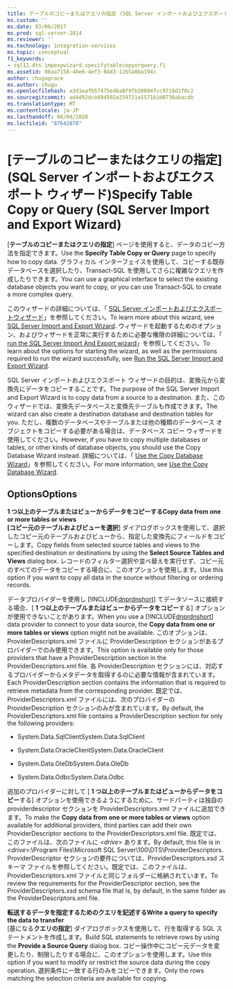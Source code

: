 ```yaml
---
title: テーブルのコピーまたはクエリの指定 (SQL Server インポートおよびエクスポート ウィザード) | Microsoft Docs
ms.custom: ''
ms.date: 03/06/2017
ms.prod: sql-server-2014
ms.reviewer: ''
ms.technology: integration-services
ms.topic: conceptual
f1_keywords:
- sql12.dts.impexpwizard.specifytablecopyorquery.f1
ms.assetid: 08aa7158-40e6-4ef3-84d3-1265a8ba194c
author: chugugrace
ms.author: chugu
ms.openlocfilehash: a3d1eafb57475ed6a0f9fb20894fcc9718d1f0c2
ms.sourcegitcommit: ad4d92dce894592a259721a1571b1d8736abacdb
ms.translationtype: MT
ms.contentlocale: ja-JP
ms.lasthandoff: 08/04/2020
ms.locfileid: "87642878"
---
```

# <a name="specify-table-copy-or-query-sql-server-import-and-export-wizard"></a><span data-ttu-id="f1080-102">[テーブルのコピーまたはクエリの指定] \(SQL Server インポートおよびエクスポート ウィザード)</span><span class="sxs-lookup"><span data-stu-id="f1080-102">Specify Table Copy or Query (SQL Server Import and Export Wizard)</span></span>
  <span data-ttu-id="f1080-103">[**テーブルのコピーまたはクエリの指定**] ページを使用すると、データのコピー方法を指定できます。</span><span class="sxs-lookup"><span data-stu-id="f1080-103">Use the **Specify Table Copy or Query** page to specify how to copy data.</span></span> <span data-ttu-id="f1080-104">グラフィカル インターフェイスを使用して、コピーする既存データベースを選択したり、Transact-SQL を使用してさらに複雑なクエリを作成したりできます。</span><span class="sxs-lookup"><span data-stu-id="f1080-104">You can use a graphical interface to select the existing database objects you want to copy, or you can use Transact-SQL to create a more complex query.</span></span>  
  
 <span data-ttu-id="f1080-105">このウィザードの詳細については、「 [SQL Server インポートおよびエクスポートウィザード](import-and-export-data-with-the-sql-server-import-and-export-wizard.md)」を参照してください。</span><span class="sxs-lookup"><span data-stu-id="f1080-105">To learn more about this wizard, see [SQL Server Import and Export Wizard](import-and-export-data-with-the-sql-server-import-and-export-wizard.md).</span></span> <span data-ttu-id="f1080-106">ウィザードを起動するためのオプション、およびウィザードを正常に実行するために必要な権限の詳細については、「 [run the SQL Server Import And Export wizard](start-the-sql-server-import-and-export-wizard.md)」を参照してください。</span><span class="sxs-lookup"><span data-stu-id="f1080-106">To learn about the options for starting the wizard, as well as the permissions required to run the wizard successfully, see [Run the SQL Server Import and Export Wizard](start-the-sql-server-import-and-export-wizard.md).</span></span>  
  
 <span data-ttu-id="f1080-107">SQL Server インポートおよびエクスポート ウィザードの目的は、変換元から変換先にデータをコピーすることです。</span><span class="sxs-lookup"><span data-stu-id="f1080-107">The purpose of the SQL Server Import and Export Wizard is to copy data from a source to a destination.</span></span> <span data-ttu-id="f1080-108">また、このウィザードでは、変換先データベースと変換先テーブルも作成できます。</span><span class="sxs-lookup"><span data-stu-id="f1080-108">The wizard can also create a destination database and destination tables for you.</span></span> <span data-ttu-id="f1080-109">ただし、複数のデータベースやテーブルまたは他の種類のデータベース オブジェクトをコピーする必要がある場合は、データベース コピー ウィザードを使用してください。</span><span class="sxs-lookup"><span data-stu-id="f1080-109">However, if you have to copy multiple databases or tables, or other kinds of database objects, you should use the Copy Database Wizard instead.</span></span> <span data-ttu-id="f1080-110">詳細については、「 [Use the Copy Database Wizard](../../relational-databases/databases/use-the-copy-database-wizard.md)」を参照してください。</span><span class="sxs-lookup"><span data-stu-id="f1080-110">For more information, see [Use the Copy Database Wizard](../../relational-databases/databases/use-the-copy-database-wizard.md).</span></span>  
  
## <a name="options"></a><span data-ttu-id="f1080-111">Options</span><span class="sxs-lookup"><span data-stu-id="f1080-111">Options</span></span>  
 <span data-ttu-id="f1080-112">**1 つ以上のテーブルまたはビューからデータをコピーする**</span><span class="sxs-lookup"><span data-stu-id="f1080-112">**Copy data from one or more tables or views**</span></span>  
 <span data-ttu-id="f1080-113">**[コピー元のテーブルおよびビューを選択**] ダイアログボックスを使用して、選択したコピー元のテーブルおよびビューから、指定した変換先にフィールドをコピーします。</span><span class="sxs-lookup"><span data-stu-id="f1080-113">Copy fields from selected source tables and views to the specified destination or destinations by using the **Select Source Tables and Views** dialog box.</span></span> <span data-ttu-id="f1080-114">レコードのフィルター選択や並べ替えを実行せず、コピー元のすべてのデータをコピーする場合に、このオプションを使用します。</span><span class="sxs-lookup"><span data-stu-id="f1080-114">Use this option if you want to copy all data in the source without filtering or ordering records.</span></span>  
  
 <span data-ttu-id="f1080-115">データプロバイダーを使用し [!INCLUDE[dnprdnshort](../../includes/dnprdnshort-md.md)] てデータソースに接続する場合、[ **1 つ以上のテーブルまたはビューからデータをコピー**する] オプションが使用できないことがあります。</span><span class="sxs-lookup"><span data-stu-id="f1080-115">When you use a [!INCLUDE[dnprdnshort](../../includes/dnprdnshort-md.md)] data provider to connect to your data source, the **Copy data from one or more tables or views** option might not be available.</span></span> <span data-ttu-id="f1080-116">このオプションは、ProviderDescriptors.xml ファイルに ProviderDescription セクションがあるプロバイダーでのみ使用できます。</span><span class="sxs-lookup"><span data-stu-id="f1080-116">This option is available only for those providers that have a ProviderDescription section in the ProviderDescriptors.xml file.</span></span> <span data-ttu-id="f1080-117">各 ProviderDescription セクションには、対応するプロバイダーからメタデータを取得するのに必要な情報が含まれています。</span><span class="sxs-lookup"><span data-stu-id="f1080-117">Each ProviderDescription section contains the information that is required to retrieve metadata from the corresponding provider.</span></span> <span data-ttu-id="f1080-118">既定では、ProviderDescriptors.xml ファイルには、次のプロバイダーの ProviderDescription セクションのみが含まれています。</span><span class="sxs-lookup"><span data-stu-id="f1080-118">By default, the ProviderDescriptors.xml file contains a ProviderDescription section for only the following providers:</span></span>  
  
-   <span data-ttu-id="f1080-119">System.Data.SqlClient</span><span class="sxs-lookup"><span data-stu-id="f1080-119">System.Data.SqlClient</span></span>  
  
-   <span data-ttu-id="f1080-120">System.Data.OracleClient</span><span class="sxs-lookup"><span data-stu-id="f1080-120">System.Data.OracleClient</span></span>  
  
-   <span data-ttu-id="f1080-121">System.Data.OleDb</span><span class="sxs-lookup"><span data-stu-id="f1080-121">System.Data.OleDb</span></span>  
  
-   <span data-ttu-id="f1080-122">System.Data.Odbc</span><span class="sxs-lookup"><span data-stu-id="f1080-122">System.Data.Odbc</span></span>  
  
 <span data-ttu-id="f1080-123">追加のプロバイダーに対して [ **1 つ以上のテーブルまたはビューからデータをコピー**する] オプションを使用できるようにするために、サードパーティは独自の providerdescriptor セクションを ProviderDescriptors.xml ファイルに追加できます。</span><span class="sxs-lookup"><span data-stu-id="f1080-123">To make the **Copy data from one or more tables or views** option available for additional providers, third parties can add their own ProviderDescriptor sections to the ProviderDescriptors.xml file.</span></span> <span data-ttu-id="f1080-124">既定では、このファイルは、次のファイルに \<*drive*> あります。</span><span class="sxs-lookup"><span data-stu-id="f1080-124">By default, this file is in \<*drive*>:\Program Files\Microsoft SQL Server\100\DTS\ProviderDescriptors.</span></span> <span data-ttu-id="f1080-125">ProviderDescriptor セクションの要件については、ProviderDescriptors.xsd スキーマ ファイルを参照してください。既定では、このファイルは、ProviderDescriptors.xml ファイルと同じフォルダーに格納されています。</span><span class="sxs-lookup"><span data-stu-id="f1080-125">To review the requirements for the ProviderDescriptor section, see the ProviderDescriptors.xsd schema file that is, by default, in the same folder as the ProviderDescriptors.xml file.</span></span>  
  
 <span data-ttu-id="f1080-126">**転送するデータを指定するためのクエリを記述する**</span><span class="sxs-lookup"><span data-stu-id="f1080-126">**Write a query to specify the data to transfer**</span></span>  
 <span data-ttu-id="f1080-127">[基になる**クエリの指定**] ダイアログボックスを使用して、行を取得する SQL ステートメントを作成します。</span><span class="sxs-lookup"><span data-stu-id="f1080-127">Build SQL statements to retrieve rows by using the **Provide a Source Query** dialog box.</span></span> <span data-ttu-id="f1080-128">コピー操作中にコピー元データを変更したり、制限したりする場合に、このオプションを使用します。</span><span class="sxs-lookup"><span data-stu-id="f1080-128">Use this option if you want to modify or restrict the source data during the copy operation.</span></span> <span data-ttu-id="f1080-129">選択条件に一致する行のみをコピーできます。</span><span class="sxs-lookup"><span data-stu-id="f1080-129">Only the rows matching the selection criteria are available for copying.</span></span>  
  
  
